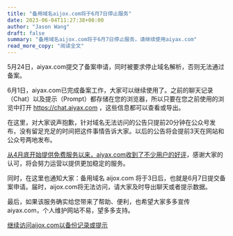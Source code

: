```yaml
---
title: "备用域名aijox.com将于6月7日停止服务"
date: 2023-06-04T11:27:38+08:00
author: "Jason Wang"
draft: false
summary: "备用域名aijox.com将于6月7日停止服务，请继续使用aiyax.com"
read_more_copy: "阅读全文"
---
```

5月24日，aiyax.com提交了备案申请，同时被要求停止域名解析，否则无法通过备案。

6月1日，aiyax.com已完成备案工作，大家可以继续使用了。之前的聊天记录（Chat）以及提示（Prompt）都存储在您的浏览器，所以只要在您之前使用的浏览中打开 https://chat.aiyax.com ，这些信息都可以查看或导出。

在这里，对大家说声抱歉，针对域名无法访问的公告只提前20分钟在公众号发布，没有留足充足的时间把这件事情告诉大家。以后的公告将会提前3天在网站和公众号两地发布。

[从4月底开始提供免费服务以来，aiyax.com收到了不少用户的好评](https://mp.weixin.qq.com/s?__biz=MzIyNTA0OTg2Mw==&mid=2651198659&idx=1&sn=66d88575888a1c9021c588f152fbc1f2&chksm=f3f718abc48091bd79c02ec5109b7907efdedf2ec774c7455e872b6f7946e1d4eecf9ad00c7f&token=146678598&lang=zh_CN#rd)，感谢大家的认可，将会努力运营以提供更加稳定的服务。

同时，在这里也通知大家：备用域名 aijox.com 将于3日后，也就是6月7日提交备案申请。届时，aijox.com将无法访问，请大家及时导出聊天或者提示数据。

最后，如果该服务确实给您带来了帮助、便利，也希望大家多多宣传 aiyax.com，个人维护网站不易，望多多支持。

[继续访问aijox.com以备份记录或提示](http://www.aijox.com)
